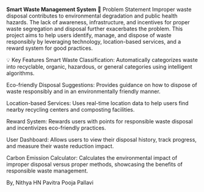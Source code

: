 **Smart Waste Management System**
📜 Problem Statement
Improper waste disposal contributes to environmental degradation and public health hazards. The lack of awareness, infrastructure, and incentives for proper waste segregation and disposal further exacerbates the problem. This project aims to help users identify, manage, and dispose of waste responsibly by leveraging technology, location-based services, and a reward system for good practices.

💡 Key Features
Smart Waste Classification: Automatically categorizes waste into recyclable, organic, hazardous, or general categories using intelligent algorithms.

Eco-friendly Disposal Suggestions: Provides guidance on how to dispose of waste responsibly and in an environmentally friendly manner.

Location-based Services: Uses real-time location data to help users find nearby recycling centers and composting facilities.

Reward System: Rewards users with points for responsible waste disposal and incentivizes eco-friendly practices.

User Dashboard: Allows users to view their disposal history, track progress, and measure their waste reduction impact.

Carbon Emission Calculator: Calculates the environmental impact of improper disposal versus proper methods, showcasing the benefits of responsible waste management.

By,
  Nithya HN
  Pavitra
  Pooja
  Pallavi
